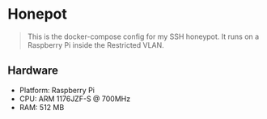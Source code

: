 # Honepot

> This is the docker-compose config for my SSH honeypot. It runs on a Raspberry Pi inside the Restricted VLAN.

## Hardware

* Platform: Raspberry Pi
* CPU: ARM 1176JZF-S @ 700MHz
* RAM: 512 MB
